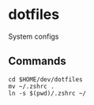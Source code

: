 # dotfiles
System configs

## Commands
```shell
cd $HOME/dev/dotfiles
mv ~/.zshrc .
ln -s $(pwd)/.zshrc ~/
```